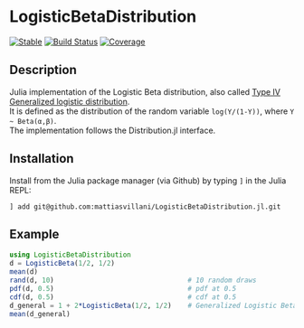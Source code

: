 # LogisticBetaDistribution



[![Stable](https://img.shields.io/badge/docs-stable-blue.svg)](https://mattiasvillani.com/LogisticBetaDistribution.jl/dev/home/)
[![Build Status](https://github.com/mattiasvillani/LogisticBetaDistribution.jl/actions/workflows/CI.yml/badge.svg?branch=main)](https://github.com/mattiasvillani/LogisticBetaDistribution.jl/actions/workflows/CI.yml?query=branch%3Amain)
[![Coverage](https://codecov.io/gh/mattiasvillani/LogisticBetaDistribution.jl/branch/main/graph/badge.svg)](https://codecov.io/gh/mattiasvillani/LogisticBetaDistribution.jl)

## Description

Julia implementation of the Logistic Beta distribution, also called [Type IV Generalized logistic distribution](https://en.wikipedia.org/wiki/Generalized_logistic_distribution#Type_IV).<br>It is defined as the distribution of the random variable `log(Y/(1-Y))`, where `Y ~ Beta(α,β)`.<br>The implementation follows the Distribution.jl interface.

## Installation
Install from the Julia package manager (via Github) by typing `]` in the Julia REPL:
```
] add git@github.com:mattiasvillani/LogisticBetaDistribution.jl.git
```

## Example
```julia
using LogisticBetaDistribution
d = LogisticBeta(1/2, 1/2)
mean(d)    
rand(d, 10)                                 # 10 random draws
pdf(d, 0.5)                                 # pdf at 0.5
cdf(d, 0.5)                                 # cdf at 0.5
d_general = 1 + 2*LogisticBeta(1/2, 1/2)    # Generalized Logistic Beta (1/2,1/2,1,2)
mean(d_general)
```